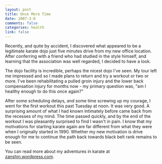```yaml
--- 
layout: post
title: Once More Time
date: 2007-3-8
comments: false
categories: health
link: false
---
```

Recently, and quite by accident, I discovered what appeared to be a legitimate karate dojo just five minutes drive from my new office location. After conferring with a friend who had studied in the style himself, and learning that the association was well regarded, I decided to have a look.

The dojo facility is incredible, perhaps the nicest dojo I've seen. My tour left me impressed and so I made plans to return and try a workout or two or more. I've been rehabilitating a pulled groin injury and the lower back compensation injury for months now - my primary question was, "am I healthy enough to do this once again?"

After some scheduling delays, and some time screwing up my courage, I went for the first workout this past Tuesday at noon. It was very good. A surprising amount of what I had known intimately before came back from the recesses of my mind. The time passed quickly, and by the end of the workout I was pleasantly surprised to find I wasn't in pain. I know that my motivations for starting karate again are far different from what they were when I originally started in 1990. Whether my new motivation is drive enough for me to continue the path back towards black belt rank remains to be seen.

You can read more about my adventures in karate at <a href="http://zanshin.wordpress.com" title="zanshin.wordpress.com">zanshin.wordpress.com</a>.

